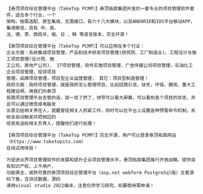     【泰顶项目综合管理平台（TakeTop PCMP）】泰顶拓鼎集团开发的一套专业的项目管理软件套件，适合多个行业，一个
    架构，按需选配、原生集成，无需接口，有六十八大模块，以及ANDORID和IOS平台移动APP，集成微信，具有 中、英、
    法、德、意、西班牙、俄、日 、韩 等语言版本，完全开源！
    
    【泰顶项目综合管理平台（TakeTop PCMP）】可以应用在多个行业：
    企业方面：系统集成项目管理，产品和技术研发项目管理(研究院、工厂制造业)，工程设计与施工项目管理(设计院、施
    工公司、房地产公司)， IT项目管理，软件实施项目管理，广告传媒公司项目管理，石油化工企业项目管理，投资项目
    管理，品牌项目管理，项目型企业运营管理， 其它：项目型制造管理！
    政府方面：政府项目管理，就是政府怎么管理项目，比如招商引资，扶贫，环保，棚改，重大工程建设啊，用我们的泰顶
    拓鼎项目管理平台去管的话，就一目了然了，领导可以看大屏幕，可以看到各个项目的状态，并且可以通过微信或电脑发
    出意见给相关责任人，提醒督促相关人抓紧工作，同时可以在平台上设置各种预警命令机制，系统会自动触发并把相应的
    信息发送给相关负责人，提醒他们进行处理！
    
    【泰顶项目综合管理平台（TakeTop PCMP）】完全开源，用户可以登录泰顶拓鼎网站（https://www.taketopits.com）
    在线试用体验！   

    为促进业界项目管理软件的发展和提升企业项目管理水平，泰顶拓鼎集团推行开放战略，提供自有知识产权，上千用户，
    功能俱全，成熟可靠的泰顶项目综合管理平台（asp.net webform PostgreSql版）全套源码下载，含测试数据，源码
    请用visual studio 2022编译，注意仅供学习研究，如要商用需申请！


